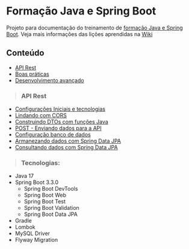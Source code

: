# Formação Java e Spring Boot
Projeto para documentação do treinamento de [formação Java e Spring Boot](https://cursos.alura.com.br/formacao-spring-boot-3).
Veja mais informações das lições aprendidas na [Wiki](https://github.com/jalussa-santos/formacao-spring-boot/wiki)

## Conteúdo

* [API Rest]()
* [Boas práticas]()
* [Desenvolvimento avançado]()


>### API Rest

* [Configurações Iniciais e tecnologias](https://github.com/jalussa-santos/formacao-spring-boot/issues/1)
* [Lindando com CORS](https://github.com/jalussa-santos/formacao-spring-boot/issues/2)
* [Construindo DTOs com funções Java](https://github.com/jalussa-santos/formacao-spring-boot/issues/3)
* [POST - Enviando dados para a API](https://github.com/jalussa-santos/formacao-spring-boot/issues/6)
* [Configuração banco de dados](https://github.com/jalussa-santos/formacao-spring-boot/issues/8)
* [Armanezando dados com Spring Data JPA](https://github.com/jalussa-santos/formacao-spring-boot/issues/11)
* [Consultando dados com Spring Data JPA](https://github.com/jalussa-santos/formacao-spring-boot/issues/15)

>### Tecnologias:

* Java 17
* Spring Boot 3.3.0
  * Spring Boot DevTools
  * Spring Boot Web
  * Spring Boot Test
  * Spring Boot Validation
  * Spring Boot Data JPA
* Gradle
* Lombok
* MySQL Driver
* Flyway Migration